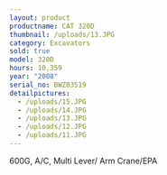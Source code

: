 ```yaml
---
layout: product
productname: CAT 320D
thumbnail: /uploads/13.JPG
category: Excavators
sold: true
model: 320D
hours: 10,359
year: "2008"
serial_no: BWZ03519
detailpictures:
  - /uploads/15.JPG
  - /uploads/14.JPG
  - /uploads/13.JPG
  - /uploads/12.JPG
  - /uploads/11.JPG
---
```

600G, A/C, Multi Lever/ Arm Crane/EPA